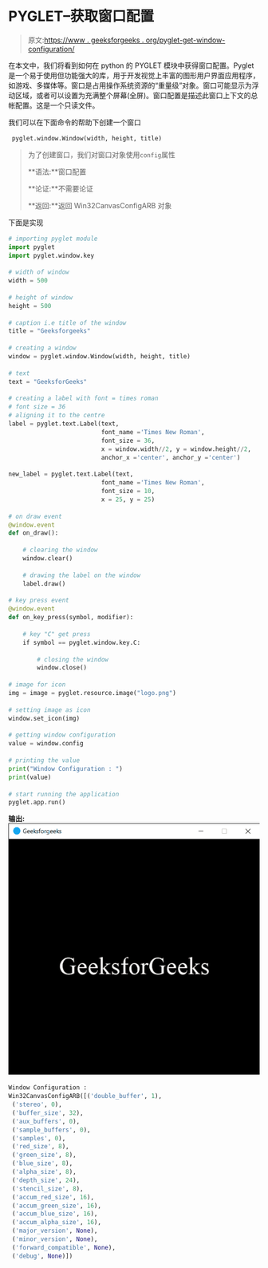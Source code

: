 # PYGLET–获取窗口配置

> 原文:[https://www . geeksforgeeks . org/pyglet-get-window-configuration/](https://www.geeksforgeeks.org/pyglet-getting-window-configuration/)

在本文中，我们将看到如何在 python 的 PYGLET 模块中获得窗口配置。Pyglet 是一个易于使用但功能强大的库，用于开发视觉上丰富的图形用户界面应用程序，如游戏、多媒体等。窗口是占用操作系统资源的“重量级”对象。窗口可能显示为浮动区域，或者可以设置为充满整个屏幕(全屏)。窗口配置是描述此窗口上下文的总帐配置。这是一个只读文件。

我们可以在下面命令的帮助下创建一个窗口

```py
 pyglet.window.Window(width, height, title)

```

> 为了创建窗口，我们对窗口对象使用`config`属性
> 
> **语法:**窗口配置
> 
> **论证:**不需要论证
> 
> **返回:**返回 Win32CanvasConfigARB 对象

下面是实现

```py
# importing pyglet module
import pyglet
import pyglet.window.key

# width of window
width = 500

# height of window
height = 500

# caption i.e title of the window
title = "Geeksforgeeks"

# creating a window
window = pyglet.window.Window(width, height, title)

# text 
text = "GeeksforGeeks"

# creating a label with font = times roman
# font size = 36
# aligning it to the centre
label = pyglet.text.Label(text,
                          font_name ='Times New Roman',
                          font_size = 36,
                          x = window.width//2, y = window.height//2,
                          anchor_x ='center', anchor_y ='center')

new_label = pyglet.text.Label(text,
                          font_name ='Times New Roman',
                          font_size = 10,
                          x = 25, y = 25)

# on draw event
@window.event
def on_draw():    

    # clearing the window
    window.clear()

    # drawing the label on the window
    label.draw()

# key press event    
@window.event
def on_key_press(symbol, modifier):

    # key "C" get press
    if symbol == pyglet.window.key.C:

        # closing the window
        window.close()

# image for icon
img = image = pyglet.resource.image("logo.png")

# setting image as icon
window.set_icon(img)

# getting window configuration
value = window.config

# printing the value
print("Window Configuration : ")
print(value)

# start running the application
pyglet.app.run()
```

**输出:**
![](img/66834888c4c998b1719a4de86d6f3b7b.png)

```py
Window Configuration : 
Win32CanvasConfigARB([('double_buffer', 1),
 ('stereo', 0),
 ('buffer_size', 32),
 ('aux_buffers', 0),
 ('sample_buffers', 0),
 ('samples', 0),
 ('red_size', 8),
 ('green_size', 8),
 ('blue_size', 8),
 ('alpha_size', 8),
 ('depth_size', 24),
 ('stencil_size', 8),
 ('accum_red_size', 16),
 ('accum_green_size', 16),
 ('accum_blue_size', 16),
 ('accum_alpha_size', 16),
 ('major_version', None),
 ('minor_version', None),
 ('forward_compatible', None),
 ('debug', None)])

```